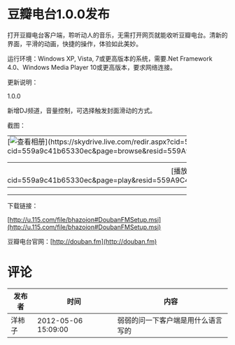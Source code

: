 # 豆瓣电台1.0.0发布

打开豆瓣电台客户端，聆听动人的音乐，无需打开网页就能收听豆瓣电台。清新的界面，平滑的动画，快捷的操作，体验如此美妙。

运行环境：Windows XP, Vista, 7或更高版本的系统，需要.Net Framework 4.0、Windows Media Player 10或更高版本，要求网络连接。

更新说明：

1.0.0

新增DJ频道，音量控制，可选择触发封面滑动的方式。

截图：

<table border="0" cellspacing="0" cellpadding="0" style='outline:none;width:410px;border-collapse:collapse;border-style:none;margin:0;padding:0;'><tbody><td style='outline:none;width:auto;border-style:none;margin:0;padding:0;'>[<img style="outline:none;border:0;background:none;background-image:none;vertical-align:bottom;border-style:none;margin:0;padding:0;" alt="查看相册" title="查看相册" src="/Users/K.F.Storm/AppData/Local/Temp/WindowsLiveWriter-429641856/supfiles1C98177/豆瓣电台[1].jpg" />](https://skydrive.live.com/redir.aspx?cid=559a9c41b65330ec&amp;page=play&amp;resid=559A9C41B65330EC!282&amp;type=5&amp;authkey=F1EKvqmsrCA%24&amp;Bsrc=Photomail&amp;Bpub=SDX.Photos)                                            [豆瓣电台](https://skydrive.live.com/redir.aspx?cid=559a9c41b65330ec&amp;page=browse&amp;resid=559A9C41B65330EC!282&amp;type=5&amp;authkey=F1EKvqmsrCA%24&amp;Bsrc=Photomail&amp;Bpub=SDX.Photos)                                                                                            <table border="0" cellspacing="0" cellpadding="0" style="text-align:center;width:auto;margin-left:auto;margin-right:auto;outline:none;border-collapse:collapse;border-style:none;padding:0;">                                     <tr>                                       <td style="vertical-align:top;outline:none;border-style:none;margin:0;padding:6px 12px 6px 0;">[播放幻灯片](https://skydrive.live.com/redir.aspx?cid=559a9c41b65330ec&amp;page=play&amp;resid=559A9C41B65330EC!282&amp;type=5&amp;authkey=F1EKvqmsrCA%24&amp;Bsrc=Photomail&amp;Bpub=SDX.Photos)</td>                                       <td style="vertical-align:top;outline:none;border-style:none;margin:0;padding:6px 0;">[全部下载](https://skydrive.live.com/redir.aspx?cid=559a9c41b65330ec&amp;page=downloadphotos&amp;resid=559A9C41B65330EC!282&amp;type=5&amp;Bsrc=Photomail&amp;Bpub=SDX.Photos&amp;authkey=F1EKvqmsrCA%24)</td>                                                                            
                                   </table>                                                                                                                                                                                                                       </td></tr></tbody></table>

下载链接：

[http://u.115.com/file/bhazoion#DoubanFMSetup.msi](http://u.115.com/file/bhazoion#DoubanFMSetup.msi)

豆瓣电台官网：[http://douban.fm](http://douban.fm)

# 评论

发布者 | 时间 | 内容
--- | --- | ---
洋柿子 | 2012-05-06 15:09:00 | 弱弱的问一下客户端是用什么语言写的

